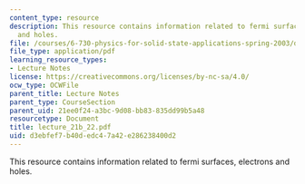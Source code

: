 ```yaml
---
content_type: resource
description: This resource contains information related to fermi surfaces, electrons
  and holes.
file: /courses/6-730-physics-for-solid-state-applications-spring-2003/d3ebfef7b40dedc47a42e286238400d2_lecture_21b_22.pdf
file_type: application/pdf
learning_resource_types:
- Lecture Notes
license: https://creativecommons.org/licenses/by-nc-sa/4.0/
ocw_type: OCWFile
parent_title: Lecture Notes
parent_type: CourseSection
parent_uid: 21ee0f24-a3bc-9d08-bb83-835dd99b5a48
resourcetype: Document
title: lecture_21b_22.pdf
uid: d3ebfef7-b40d-edc4-7a42-e286238400d2
---
```

This resource contains information related to fermi surfaces, electrons and holes.
